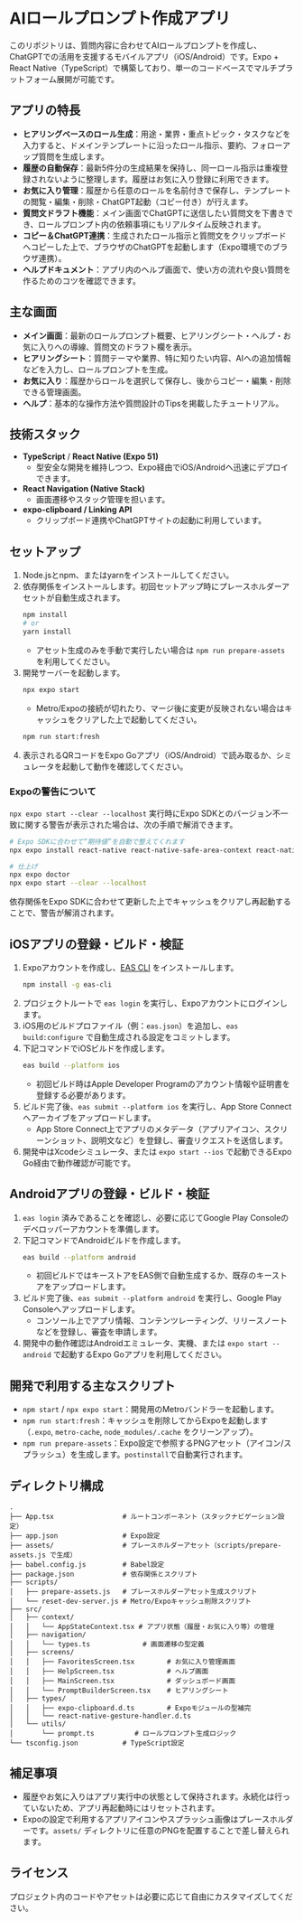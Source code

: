# AIロールプロンプト作成アプリ

このリポジトリは、質問内容に合わせてAIロールプロンプトを作成し、ChatGPTでの活用を支援するモバイルアプリ（iOS/Android）です。Expo + React Native（TypeScript）で構築しており、単一のコードベースでマルチプラットフォーム展開が可能です。

## アプリの特長
- **ヒアリングベースのロール生成**：用途・業界・重点トピック・タスクなどを入力すると、ドメインテンプレートに沿ったロール指示、要約、フォローアップ質問を生成します。
- **履歴の自動保存**：最新5件分の生成結果を保持し、同一ロール指示は重複登録されないように整理します。履歴はお気に入り登録に利用できます。
- **お気に入り管理**：履歴から任意のロールを名前付きで保存し、テンプレートの閲覧・編集・削除・ChatGPT起動（コピー付き）が行えます。
- **質問文ドラフト機能**：メイン画面でChatGPTに送信したい質問文を下書きでき、ロールプロンプト内の依頼事項にもリアルタイム反映されます。
- **コピー＆ChatGPT連携**：生成されたロール指示と質問文をクリップボードへコピーした上で、ブラウザのChatGPTを起動します（Expo環境でのブラウザ連携）。
- **ヘルプドキュメント**：アプリ内のヘルプ画面で、使い方の流れや良い質問を作るためのコツを確認できます。

## 主な画面
- **メイン画面**：最新のロールプロンプト概要、ヒアリングシート・ヘルプ・お気に入りへの導線、質問文のドラフト欄を表示。
- **ヒアリングシート**：質問テーマや業界、特に知りたい内容、AIへの追加情報などを入力し、ロールプロンプトを生成。
- **お気に入り**：履歴からロールを選択して保存し、後からコピー・編集・削除できる管理画面。
- **ヘルプ**：基本的な操作方法や質問設計のTipsを掲載したチュートリアル。

## 技術スタック
- **TypeScript** / **React Native (Expo 51)**
  - 型安全な開発を維持しつつ、Expo経由でiOS/Androidへ迅速にデプロイできます。
- **React Navigation (Native Stack)**
  - 画面遷移やスタック管理を担います。
- **expo-clipboard / Linking API**
  - クリップボード連携やChatGPTサイトの起動に利用しています。

## セットアップ
1. Node.jsとnpm、またはyarnをインストールしてください。
2. 依存関係をインストールします。初回セットアップ時にプレースホルダーアセットが自動生成されます。
   ```bash
   npm install
   # or
   yarn install
   ```
   - アセット生成のみを手動で実行したい場合は `npm run prepare-assets` を利用してください。
3. 開発サーバーを起動します。
   ```bash
   npx expo start
   ```
   - Metro/Expoの接続が切れたり、マージ後に変更が反映されない場合はキャッシュをクリアした上で起動してください。
   ```bash
   npm run start:fresh
   ```
4. 表示されるQRコードをExpo Goアプリ（iOS/Android）で読み取るか、シミュレータを起動して動作を確認してください。

### Expoの警告について

`npx expo start --clear --localhost` 実行時にExpo SDKとのバージョン不一致に関する警告が表示された場合は、次の手順で解消できます。

```bash
# Expo SDKに合わせて“期待値”を自動で整えてくれます
npx expo install react-native react-native-safe-area-context react-native-screens

# 仕上げ
npx expo doctor
npx expo start --clear --localhost
```

依存関係をExpo SDKに合わせて更新した上でキャッシュをクリアし再起動することで、警告が解消されます。

## iOSアプリの登録・ビルド・検証
1. Expoアカウントを作成し、[EAS CLI](https://docs.expo.dev/eas/) をインストールします。
   ```bash
   npm install -g eas-cli
   ```
2. プロジェクトルートで `eas login` を実行し、Expoアカウントにログインします。
3. iOS用のビルドプロファイル（例：`eas.json`）を追加し、`eas build:configure` で自動生成される設定をコミットします。
4. 下記コマンドでiOSビルドを作成します。
   ```bash
   eas build --platform ios
   ```
   - 初回ビルド時はApple Developer Programのアカウント情報や証明書を登録する必要があります。
5. ビルド完了後、`eas submit --platform ios` を実行し、App Store Connectへアーカイブをアップロードします。
   - App Store Connect上でアプリのメタデータ（アプリアイコン、スクリーンショット、説明文など）を登録し、審査リクエストを送信します。
6. 開発中はXcodeシミュレータ、または `expo start --ios` で起動できるExpo Go経由で動作確認が可能です。

## Androidアプリの登録・ビルド・検証
1. `eas login` 済みであることを確認し、必要に応じてGoogle Play Consoleのデベロッパーアカウントを準備します。
2. 下記コマンドでAndroidビルドを作成します。
   ```bash
   eas build --platform android
   ```
   - 初回ビルドではキーストアをEAS側で自動生成するか、既存のキーストアをアップロードします。
3. ビルド完了後、`eas submit --platform android` を実行し、Google Play Consoleへアップロードします。
   - コンソール上でアプリ情報、コンテンツレーティング、リリースノートなどを登録し、審査を申請します。
4. 開発中の動作確認はAndroidエミュレータ、実機、または `expo start --android` で起動するExpo Goアプリを利用してください。

## 開発で利用する主なスクリプト
- `npm start` / `npx expo start`：開発用のMetroバンドラーを起動します。
- `npm run start:fresh`：キャッシュを削除してからExpoを起動します（`.expo`, `metro-cache`, `node_modules/.cache` をクリーンアップ）。
- `npm run prepare-assets`：Expo設定で参照するPNGアセット（アイコン/スプラッシュ）を生成します。`postinstall`で自動実行されます。

## ディレクトリ構成
```
.
├── App.tsx                 # ルートコンポーネント（スタックナビゲーション設定）
├── app.json                # Expo設定
├── assets/                 # プレースホルダーアセット（scripts/prepare-assets.js で生成）
├── babel.config.js         # Babel設定
├── package.json            # 依存関係とスクリプト
├── scripts/
│   ├── prepare-assets.js   # プレースホルダーアセット生成スクリプト
│   └── reset-dev-server.js # Metro/Expoキャッシュ削除スクリプト
├── src/
│   ├── context/
│   │   └── AppStateContext.tsx # アプリ状態（履歴・お気に入り等）の管理
│   ├── navigation/
│   │   └── types.ts             # 画面遷移の型定義
│   ├── screens/
│   │   ├── FavoritesScreen.tsx        # お気に入り管理画面
│   │   ├── HelpScreen.tsx             # ヘルプ画面
│   │   ├── MainScreen.tsx             # ダッシュボード画面
│   │   └── PromptBuilderScreen.tsx    # ヒアリングシート
│   ├── types/
│   │   ├── expo-clipboard.d.ts        # Expoモジュールの型補完
│   │   └── react-native-gesture-handler.d.ts
│   └── utils/
│       └── prompt.ts          # ロールプロンプト生成ロジック
└── tsconfig.json           # TypeScript設定
```

## 補足事項
- 履歴やお気に入りはアプリ実行中の状態として保持されます。永続化は行っていないため、アプリ再起動時にはリセットされます。
- Expoの設定で利用するアプリアイコンやスプラッシュ画像はプレースホルダーです。`assets/` ディレクトリに任意のPNGを配置することで差し替えられます。

## ライセンス
プロジェクト内のコードやアセットは必要に応じて自由にカスタマイズしてください。
